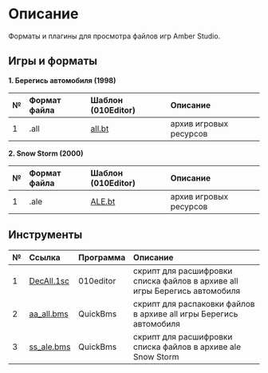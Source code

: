 # Описание

Форматы и плагины для просмотра файлов игр Amber Studio.

## Игры и форматы

**1. Берегись автомобиля (1998)**

| № | Формат файла       | Шаблон (010Editor)     |   Описание |
| :--- | :--------- | :----------- |  :---------- | 
| 1 | .all        | [all.bt](https://github.com/AlexKimov/amber-file-formats/tree/master/formats/010editor-templates/all.bt)        | архив игровых ресурсов  |

**2. Snow Storm (2000)**

| № | Формат файла       | Шаблон (010Editor)     |   Описание |
| :--- | :--------- | :----------- |  :---------- | 
| 1 | .ale        | [ALE.bt](https://github.com/AlexKimov/amber-file-formats/tree/master/formats/010editor-templates/ALE.bt)        | архив игровых ресурсов  |

## Инструменты

| № | Ссылка | Программа |   Описание |
| :--- | :--------- | :----------- |  :---------- | 
| 1 | [DecAll.1sc](https://github.com/AlexKimov/amber-file-formats/tree/master/scripts/010editor/DecAll.1sc) | 010editor | скрипт для расшифровки списка файлов в архиве all игры Берегись автомобиля |
| 2 | [aa_all.bms](https://github.com/AlexKimov/amber-file-formats/tree/master/scripts/quickbms/aa_all.bms) | QuickBms | скрипт для распаковки файлов в архиве all игры Берегись автомобиля |
| 3 | [ss_ale.bms](https://github.com/AlexKimov/amber-file-formats/tree/master/scripts/quickbms/ss_ale.bms) |  QuickBms | скрипт для расшифровки списка файлов в архиве ale Snow Storm  |
